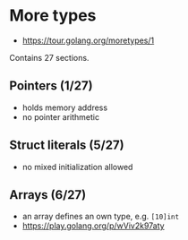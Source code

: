 # More types

* https://tour.golang.org/moretypes/1

Contains 27 sections.

## Pointers (1/27)

* holds memory address
* no pointer arithmetic

## Struct literals (5/27)

* no mixed initialization allowed

## Arrays (6/27)

* an array defines an own type, e.g. `[10]int`
* https://play.golang.org/p/wViv2k97aty
